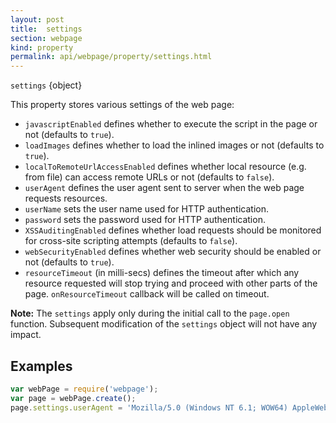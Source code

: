```yaml
---
layout: post
title:  settings
section: webpage
kind: property
permalink: api/webpage/property/settings.html
---
```


`settings` {object}

This property stores various settings of the web page:

* `javascriptEnabled` defines whether to execute the script in the page or not (defaults to `true`).
* `loadImages` defines whether to load the inlined images or not (defaults to `true`).
* `localToRemoteUrlAccessEnabled` defines whether local resource (e.g. from file) can access remote URLs or not (defaults to `false`).
* `userAgent` defines the user agent sent to server when the web page requests resources.
* `userName` sets the user name used for HTTP authentication.
* `password` sets the password used for HTTP authentication.
* `XSSAuditingEnabled` defines whether load requests should be monitored for cross-site scripting attempts (defaults to `false`).
* `webSecurityEnabled` defines whether web security should be enabled or not (defaults to `true`).
* `resourceTimeout` (in milli-secs) defines the timeout after which any resource requested will stop trying and proceed with other parts of the page. `onResourceTimeout` callback will be called on timeout.

**Note:** The `settings` apply only during the initial call to the `page.open` function. Subsequent modification of the `settings` object will not have any impact.

## Examples

```javascript
var webPage = require('webpage');
var page = webPage.create();
page.settings.userAgent = 'Mozilla/5.0 (Windows NT 6.1; WOW64) AppleWebKit/537.36 (KHTML, like Gecko) Chrome/37.0.2062.120 Safari/537.36';
```






